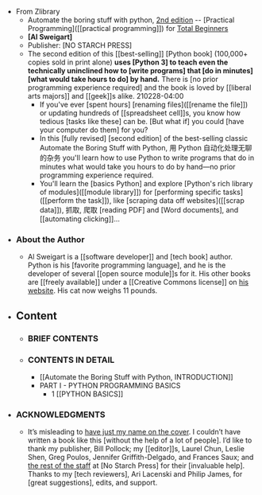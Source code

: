 - From Zlibrary
    - Automate the boring stuff with python, [2nd edition](https://en.jp1lib.org/book/5342891/c5ae7c) -- [Practical Programming]([[practical programming]]) for [Total Beginners]([[beginner]])
    - __[Al Sweigart]__
    - Publisher: [NO STARCH PRESS]
    - The second edition of this [[best-selling]] [Python book] (100,000+ copies sold in print alone) **uses [Python 3] to teach even the technically uninclined how to [write programs] that [do in minutes] [what would take hours to do] by hand.** There is [no prior programming experience required] and the book is loved by [[liberal arts majors]] and [[geek]]s alike.
210228-04:00
        - If you've ever [spent hours] [renaming files]([[rename the file]]) or updating hundreds of [[spreadsheet cell]]s, you know how tedious [tasks like these] can be. [But what if] you could [have your computer do them] for you?
        - In this [fully revised] [second edition] of the best-selling classic Automate the Boring Stuff with Python, 用 Python 自动化处理无聊的杂务 you'll learn how to use Python to write programs that do in minutes what would take you hours to do by hand—no prior programming experience required. 
        - You'll learn the [basics Python] and explore [Python's rich library of modules]([[module library]]) for [performing specific tasks]([[perform the task]]), like [scraping data off websites]([[scrap data]]), 抓取, 爬取 [reading PDF] and [Word documents], and [[automating clicking]]...
- ### About the Author
    - Al Sweigart is a [[software developer]] and [tech book] author. Python is his [favorite programming language], and he is the developer of several [[open source module]]s for it. His other books are [[freely available]] under a [[Creative Commons license]] on [his website](https://inventwithpython.com/). His cat now weighs 11 pounds.
- ## Content
    - ### BRIEF CONTENTS
    - ### CONTENTS IN DETAIL
        - [[Automate the Boring Stuff with Python, INTRODUCTION]]
        - PART I - PYTHON PROGRAMMING BASICS
            - 1 [[PYTHON BASICS]]
- ### ACKNOWLEDGMENTS
    - It’s misleading to [have just my name on the cover]([[cover]]). I couldn’t have written a book like this [without the help of a lot of people]. I’d like to thank my publisher, Bill Pollock; my [[editor]]s, Laurel Chun, Leslie Shen, Greg Poulos, Jennifer Griffith-Delgado, and Frances Saux; and [the rest of the staff]([[staff]]) at [No Starch Press] for their [invaluable help]. Thanks to my [tech reviewers], Ari Lacenski and Philip James, for [great suggestions], edits, and support.
